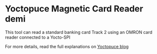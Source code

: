 # Yoctopuce Magnetic Card Reader demi

This tool can read a standard banking card Track 2 using an OMRON card reader connected to a Yocto-SPI

For more details, read the full explanations on [Yoctopuce blog](https://www.yoctopuce.com/EN/article/interfacing-a-magnetic-card-reader)
